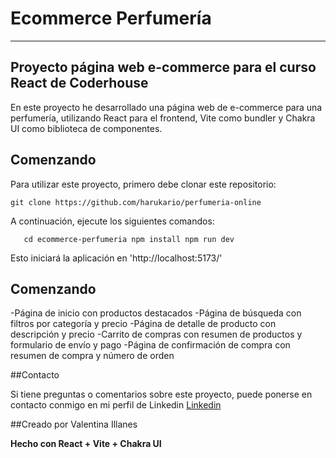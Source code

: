 # Ecommerce Perfumería

---
## Proyecto página web e-commerce para el curso React de Coderhouse

En este proyecto he desarrollado una página web de e-commerce para una perfumería, utilizando React para el frontend, Vite como bundler y Chakra UI como biblioteca de componentes.

## Comenzando 

Para utilizar este proyecto, primero debe clonar este repositorio:

`git clone https://github.com/harukario/perfumeria-online`

A continuación, ejecute los siguientes comandos:

`   cd ecommerce-perfumeria
    npm install
    npm run dev`

Esto iniciará la aplicación en 'http://localhost:5173/'

## Comenzando 

-Página de inicio con productos destacados
-Página de búsqueda con filtros por categoría y precio
-Página de detalle de producto con descripción y precio
-Carrito de compras con resumen de productos y formulario de envío y pago
-Página de confirmación de compra con resumen de compra y número de orden

##Contacto

Si tiene preguntas o comentarios sobre este proyecto, puede ponerse en contacto conmigo en mi perfil de Linkedin [Linkedin](https://www.linkedin.com/in/valentina-illanes/)

##Creado por Valentina Illanes



**Hecho con React + Vite + Chakra UI**
